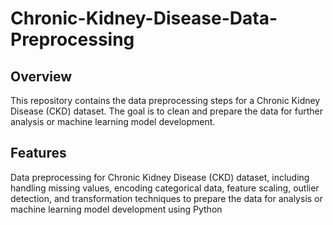 # Chronic-Kidney-Disease-Data-Preprocessing

## Overview

This repository contains the data preprocessing steps for a Chronic Kidney Disease (CKD) dataset. The goal is to clean and prepare the data for further analysis or machine learning model development.

## Features
Data preprocessing for Chronic Kidney Disease (CKD) dataset, including handling missing values, encoding categorical data, feature scaling, outlier detection, and transformation techniques to prepare the data for analysis or machine learning model development using Python
